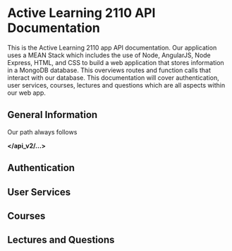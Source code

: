 # Active Learning 2110 API Documentation

This is the Active Learning 2110 app API documentation. Our application uses a MEAN Stack which includes the use of Node, AngularJS, Node Express, HTML, and CSS to build a web application that stores information in a MongoDB database. This overviews routes and function calls that interact with our database. This documentation will cover authentication, user services, courses, lectures and questions which are all aspects within our web app.

## General Information
Our path always follows

**</api_v2/...>**

## Authentication

## User Services

## Courses

## Lectures and Questions
